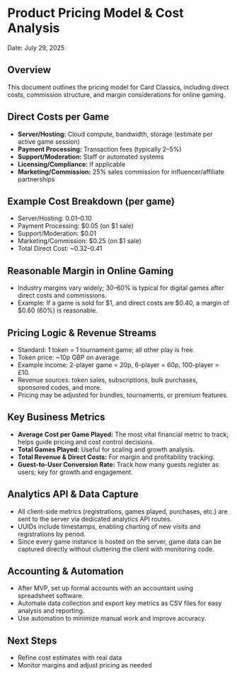 # Product Pricing Model & Cost Analysis

Date: July 29, 2025

## Overview
This document outlines the pricing model for Card Classics, including direct costs, commission structure, and margin considerations for online gaming.

## Direct Costs per Game
- **Server/Hosting:** Cloud compute, bandwidth, storage (estimate per active game session)
- **Payment Processing:** Transaction fees (typically 2–5%)
- **Support/Moderation:** Staff or automated systems
- **Licensing/Compliance:** If applicable
- **Marketing/Commission:** 25% sales commission for influencer/affiliate partnerships

## Example Cost Breakdown (per game)
- Server/Hosting: $0.01–$0.10
- Payment Processing: $0.05 (on $1 sale)
- Support/Moderation: $0.01
- Marketing/Commission: $0.25 (on $1 sale)
- Total Direct Cost: ~$0.32–$0.41

## Reasonable Margin in Online Gaming
- Industry margins vary widely; 30–60% is typical for digital games after direct costs and commissions.
- Example: If a game is sold for $1, and direct costs are $0.40, a margin of $0.60 (60%) is reasonable.


## Pricing Logic & Revenue Streams
- Standard: 1 token = 1 tournament game; all other play is free.
- Token price: ~10p GBP on average.
- Example income: 2-player game = 20p, 6-player = 60p, 100-player = £10.
- Revenue sources: token sales, subscriptions, bulk purchases, sponsored codes, and more.
- Pricing may be adjusted for bundles, tournaments, or premium features.



## Key Business Metrics
- **Average Cost per Game Played:** The most vital financial metric to track; helps guide pricing and cost control decisions.
- **Total Games Played:** Useful for scaling and growth analysis.
- **Total Revenue & Direct Costs:** For margin and profitability tracking.
- **Guest-to-User Conversion Rate:** Track how many guests register as users; key for growth and engagement.

## Analytics API & Data Capture
- All client-side metrics (registrations, games played, purchases, etc.) are sent to the server via dedicated analytics API routes.
- UUIDs include timestamps, enabling charting of new visits and registrations by period.
- Since every game instance is hosted on the server, game data can be captured directly without cluttering the client with monitoring code.

## Accounting & Automation
- After MVP, set up formal accounts with an accountant using spreadsheet software.
- Automate data collection and export key metrics as CSV files for easy analysis and reporting.
- Use automation to minimize manual work and improve accuracy.

## Next Steps
- Refine cost estimates with real data
- Monitor margins and adjust pricing as needed
